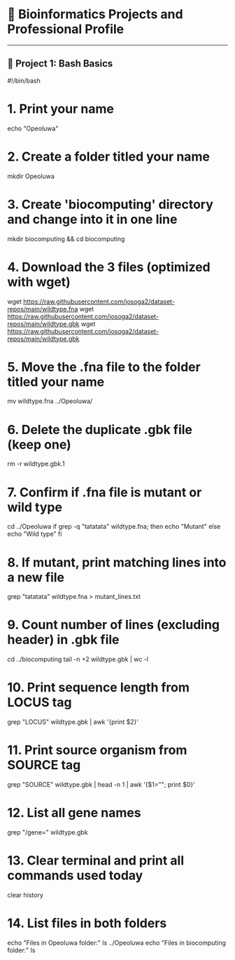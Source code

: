 # 🔬 Bioinformatics Projects and Professional Profile

---

## 📂 Project 1: Bash Basics


#!/bin/bash

# 1. Print your name
echo "Opeoluwa"

# 2. Create a folder titled your name
mkdir Opeoluwa

# 3. Create 'biocomputing' directory and change into it in one line
mkdir biocomputing && cd biocomputing

# 4. Download the 3 files (optimized with wget)
wget https://raw.githubusercontent.com/josoga2/dataset-repos/main/wildtype.fna 
wget https://raw.githubusercontent.com/josoga2/dataset-repos/main/wildtype.gbk 
wget https://raw.githubusercontent.com/josoga2/dataset-repos/main/wildtype.gbk 

# 5. Move the .fna file to the folder titled your name
mv wildtype.fna ../Opeoluwa/

# 6. Delete the duplicate .gbk file (keep one)
rm -r wildtype.gbk.1  

# 7. Confirm if .fna file is mutant or wild type
cd ../Opeoluwa
if grep -q "tatatata" wildtype.fna; then
    echo "Mutant"
else
    echo "Wild type"
fi

# 8. If mutant, print matching lines into a new file
grep "tatatata" wildtype.fna > mutant_lines.txt

# 9. Count number of lines (excluding header) in .gbk file
cd ../biocomputing
tail -n +2 wildtype.gbk | wc -l

# 10. Print sequence length from LOCUS tag
grep "LOCUS" wildtype.gbk | awk '{print $2}'

# 11. Print source organism from SOURCE tag
grep "SOURCE" wildtype.gbk | head -n 1 | awk '{$1=""; print $0}'

# 12. List all gene names
grep "/gene=" wildtype.gbk

# 13. Clear terminal and print all commands used today
clear
history

# 14. List files in both folders
echo "Files in Opeoluwa folder:"
ls ../Opeoluwa
echo "Files in biocomputing folder:"
ls
```bash
